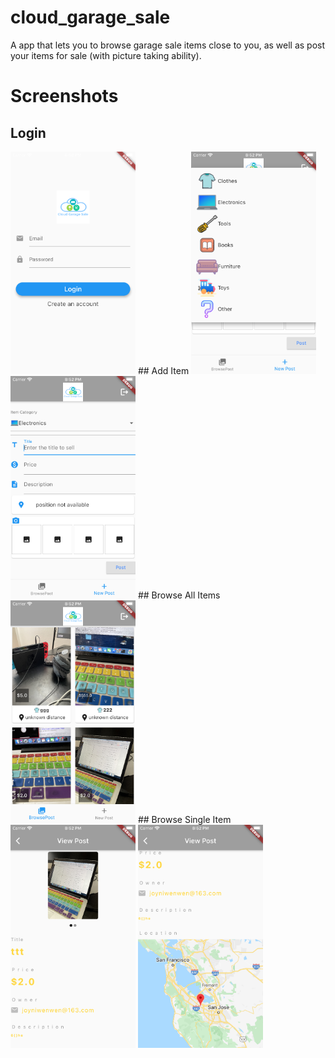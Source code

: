 # cloud_garage_sale

A app that lets you to browse garage sale items close to you, as well as post your items for sale (with picture taking ability).

# Screenshots
## Login
<img src="app_screen_shots/login.png" alt="login" width="200"/>
## Add Item
<img src="app_screen_shots/add_item_1.png" alt="add item" width="200"/>
<img src="app_screen_shots/add_item_2.png" alt="add item" width="200"/>
## Browse All Items
<img src="app_screen_shots/browse_item_list.png" alt="browse item list" width="200"/>
## Browse Single Item
<img src="app_screen_shots/browse_single_item1.png
" alt="browse single item" width="200"/>
<img src="app_screen_shots/browse_single_item2.png
" alt="browse single item" width="200"/>
